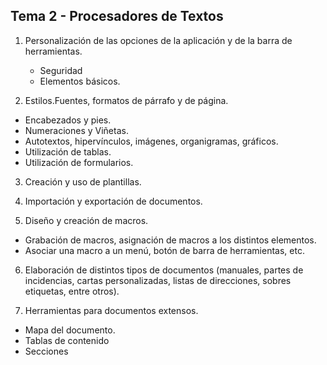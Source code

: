 ## **Tema 2 - Procesadores de Textos**

1. Personalización de las opciones de la aplicación y de la barra de herramientas.
	- Seguridad
	- Elementos básicos.

2. Estilos.Fuentes, formatos de párrafo y de página.
  - Encabezados y pies.
  - Numeraciones y Viñetas.
  - Autotextos, hipervínculos, imágenes, organigramas, gráficos.
  - Utilización de tablas.
  - Utilización de formularios.
  
3. Creación y uso de plantillas.

4. Importación y exportación de documentos.

5. Diseño y creación de macros.
  - Grabación de macros, asignación de macros a los distintos elementos.
  - Asociar una macro a un menú, botón de barra de herramientas, etc.

6. Elaboración de distintos tipos de documentos (manuales, partes de incidencias, cartas personalizadas, listas de direcciones, sobres etiquetas, entre otros).

7. Herramientas para documentos extensos.
  - Mapa del documento.
  - Tablas de contenido
  - Secciones
<!--stackedit_data:
eyJoaXN0b3J5IjpbMTMzNDM5NDA3NV19
-->